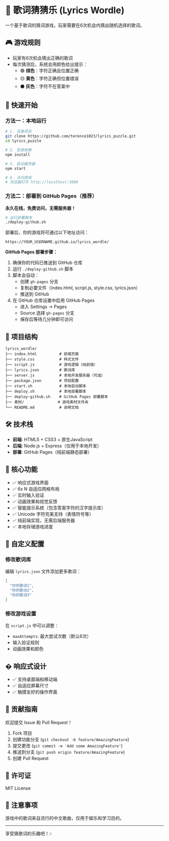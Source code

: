 # 🎵 歌词猜猜乐 (Lyrics Wordle)

一个基于歌词的猜词游戏，玩家需要在6次机会内猜出随机选择的歌词。

## 🎮 游戏规则

- 玩家有6次机会猜出正确的歌词
- 每次猜测后，系统会用颜色给出提示：
  - 🟢 **绿色**：字符正确且位置正确
  - 🟡 **黄色**：字符正确但位置错误  
  - ⚫ **灰色**：字符不在答案中

## 🚀 快速开始

### 方法一：本地运行

```bash
# 1. 克隆项目
git clone https://github.com/terence1023/lyrics_puzzle.git
cd lyrics_puzzle

# 2. 安装依赖
npm install

# 3. 启动服务器
npm start

# 4. 访问游戏
# 浏览器打开 http://localhost:3000
```

### 方法二：部署到 GitHub Pages（推荐）

**永久在线，免费访问，无需服务器！**

```bash
# 运行部署脚本
./deploy-github.sh
```

部署后，你的游戏将可通过以下地址访问：
```
https://YOUR_USERNAME.github.io/lyrics_wordle/
```

**GitHub Pages 部署步骤：**

1. 确保你的代码已推送到 GitHub 仓库
2. 运行 `./deploy-github.sh` 脚本
3. 脚本会自动：
   - 创建 `gh-pages` 分支
   - 复制必要文件（index.html, script.js, style.css, lyrics.json）
   - 推送到 GitHub
4. 在 GitHub 仓库设置中启用 GitHub Pages
   - 进入 Settings → Pages
   - Source 选择 `gh-pages` 分支
   - 保存后等待几分钟即可访问

## 📁 项目结构

```
lyrics_wordle/
├── index.html          # 前端页面
├── style.css           # 样式文件
├── script.js           # 游戏逻辑（纯前端）
├── lyrics.json         # 歌词库
├── server.js           # 本地开发服务器（可选）
├── package.json        # 项目配置
├── start.sh            # 本地启动脚本
├── deploy.sh           # 本地部署脚本
├── deploy-github.sh    # GitHub Pages 部署脚本
├── 素材/               # 游戏素材文件夹
└── README.md           # 说明文档
```

## 🛠 技术栈

- **前端**: HTML5 + CSS3 + 原生JavaScript
- **后端**: Node.js + Express（仅用于本地开发）
- **部署**: GitHub Pages（纯前端静态部署）

## 🎯 核心功能

- ✅ 响应式游戏界面
- ✅ 6x N 自适应网格布局
- ✅ 实时输入验证
- ✅ 动画效果和视觉反馈
- ✅ 智能提示系统（包含答案字符的汉字提示库）
- ✅ Unicode 字符完美支持（表情符号等）
- ✅ 纯前端实现，无需后端服务器
- ✅ 本地存储游戏进度

## 🔧 自定义配置

### 修改歌词库

编辑 `lyrics.json` 文件添加更多歌词：

```json
[
  "你的歌词1",
  "你的歌词2",
  "你的歌词3"
]
```

### 修改游戏设置

在 `script.js` 中可以调整：
- `maxAttempts`: 最大尝试次数（默认6次）
- 输入验证规则
- 动画效果和颜色

## � 响应式设计

- ✅ 支持桌面端和移动端
- ✅ 自适应屏幕尺寸
- ✅ 触摸友好的操作界面

## 🤝 贡献指南

欢迎提交 Issue 和 Pull Request！

1. Fork 项目
2. 创建功能分支 (`git checkout -b feature/AmazingFeature`)
3. 提交更改 (`git commit -m 'Add some AmazingFeature'`)
4. 推送到分支 (`git push origin feature/AmazingFeature`)
5. 创建 Pull Request

## 📄 许可证

MIT License

## 🎵 注意事项

游戏中的歌词来自流行的中文歌曲，仅用于娱乐和学习目的。

---

享受猜歌词的乐趣吧！🎶
